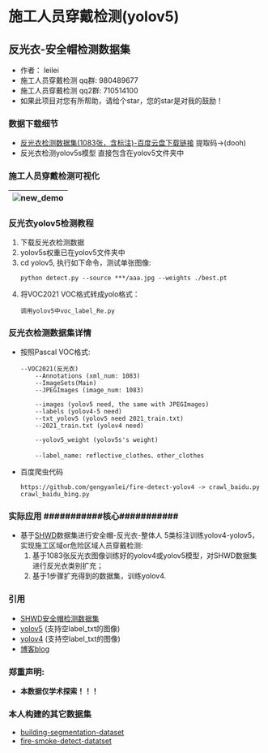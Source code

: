 # 施工人员穿戴检测(yolov5)
## 反光衣-安全帽检测数据集

* 作者： leilei
* 施工人员穿戴检测 qq群: 980489677
* 施工人员穿戴检测 qq2群: 710514100
* 如果此项目对您有所帮助，请给个star，您的star是对我的鼓励！

### 数据下载细节
* [反光衣检测数据集(1083张，含标注)-百度云盘下载链接](https://pan.baidu.com/s/1_Ei9bYmUpa-8q-hXZk1u8w) 提取码->(dooh)
* 反光衣检测yolov5s模型 直接包含在yolov5文件夹中

### 施工人员穿戴检测可视化
|![new_demo](https://github.com/gengyanlei/reflective-clothes-detect/blob/master/result/re_pred.jpg)|
|----|

### 反光衣yolov5检测教程
1. 下载反光衣检测数据
2. yolov5s权重已在yolov5文件夹中
3. cd yolov5, 执行如下命令，测试单张图像:
    ```
    python detect.py --source ***/aaa.jpg --weights ./best.pt
    ```
4. 将VOC2021 VOC格式转成yolo格式：
    ```
    调用yolov5中voc_label_Re.py
    ```

### 反光衣检测数据集详情
* 按照Pascal VOC格式:
    ```
    --VOC2021(反光衣)
        --Annotations (xml_num: 1083)
        --ImageSets(Main)
        --JPEGImages (image_num: 1083)

        --images (yolov5 need, the same with JPEGImages)
        --labels (yolov4-5 need)
        --txt_yolov5 (yolov5 need 2021_train.txt)
        --2021_train.txt (yolov4 need)

        --yolov5_weight (yolov5s's weight)

        --label_name: reflective_clothes、other_clothes
    ```

* 百度爬虫代码
    ```
    https://github.com/gengyanlei/fire-detect-yolov4 -> crawl_baidu.py crawl_baidu_bing.py
    ```

### 实际应用 ###########核心###########
* 基于[SHWD](https://github.com/njvisionpower/Safety-Helmet-Wearing-Dataset)数据集进行安全帽-反光衣-整体人 5类标注训练yolov4-yolov5，实现施工区域or危险区域人员穿戴检测:
    1. 基于1083张反光衣图像训练好的yolov4或yolov5模型，对SHWD数据集进行反光衣类别扩充；
    2. 基于1步骤扩充得到的数据集，训练yolov4.

### 引用
* [SHWD安全帽检测数据集](https://github.com/njvisionpower/Safety-Helmet-Wearing-Dataset)
* [yolov5](https://github.com/ultralytics/yolov5) (支持空label_txt的图像)
* [yolov4](https://github.com/AlexeyAB/darknet) (支持空label_txt的图像)
* [博客blog](https://blog.csdn.net/LEILEI18A/article/details/108694753)

### 郑重声明:
* **本数据仅学术探索！！！**

### 本人构建的其它数据集
* [building-segmentation-dataset](https://github.com/gengyanlei/build_segmentation_dataset)
* [fire-smoke-detect-datatset](https://github.com/gengyanlei/fire-detect-yolov4)
